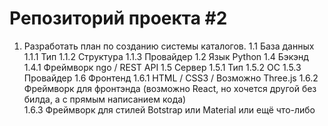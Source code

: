 # Репозиторий проекта #2
1. Разработать план по созданию системы каталогов.
    1.1 База данных
        1.1.1 Тип
        1.1.2 Структура
        1.1.3 Провайдер
    1.2 Язык Python
    1.4 Бэкэнд
        1.4.1 Фреймворк ngo / REST API
    1.5 Сервер
        1.5.1 Тип
        1.5.2 ОС
        1.5.3 Провайдер
    1.6 Фронтенд
        1.6.1 HTML / CSS3 / Возможно Three.js
        1.6.2 Фреймворк для фронтэнда (возможно React, но хочется другой без билда, а с прямым написанием кода)    
        1.6.3 Фреймворк для стилей Botstrap или Material или ещё что-либо
